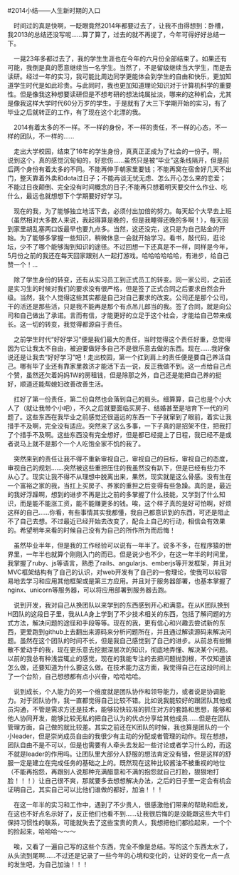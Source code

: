 #2014小结——人生新时期的入口


&emsp;时间过的真是快啊，一眨眼竟然2014年都要过去了，让我不由得想到：卧槽，我2013的总结还没写呢……算了算了，过去的就不再提了，今年可得好好总结一下。

&emsp;一晃23年多都过去了，我的学生生涯也在今年的六月份全部结束了。如果还有可能，我倒是真的愿意继续当一名学生。当然了，不是留级继续当大学生，而是去读研。经过一年的实习，我可能比周边同学更能体会到学生的自由和快乐，更加知道学生时代是如此珍贵。与此同时，我也更加知道理论知识对于计算机科学的重要性。但是像我这种想要读研但是不想考研的想法纯属扯淡，哪来的这种机会，尤其是像我这样大学时代60分万岁的学生。于是就有了大三下学期开始的实习，有了毕业之后就转正的工作，有了现在这个北漂的我。

&emsp;2014有着太多的不一样。不一样的身份，不一样的责任，不一样的心态，不一样的团队，不一样的……

&emsp;走出大学校园，结束了16年的学生身份，真真正正成为了社会的一份子。啊，说到这个，真的感觉沉甸甸的，好悲伤……虽然只是被“毕业”这条线隔开，但是前后两个身份有着太多的不同。不能再伸手朝家里要钱；不能再窝在宿舍好几天不出门，整天靠着外卖和dota过日子；不能再谈无忧无虑、怎么开心怎么来的恋爱；不能过日夜颠倒、完全没有时间概念的日子;不能再只想着明天要交什么作业、吃什么，最远也就想想下个学期要好好学习。

&emsp;现在的我，为了能够独立地活下去，必须付出加倍的努力。每天起个大早去上班（虽然相对大多数人来说，我起得算是晚的，但是我睡得还晚的多啊！），每天回到家里胡乱塞两口饭最早也要九点多。当然，这还没完，这只是为自己贴金的开始。为了能够多掌握一些知识，稍微休息一会就开始学习。看书，敲代码，逛论坛，少不了哪个能够淘到知识的途径。不过回想一下还真是不一样，同样是今年，5月份之前的我还在每天回家跟别人一起打游戏。哈哈哈哈哈哈，有进步，给自己赞一个！...

&emsp;除了学生身份的转变，还有从实习员工到正式员工的转变。同一家公司，之前还是实习生的时候对我们的要求没有很严格，但是签了正式合同之后要求自然会升级。当然，我个人觉得这些其实都是自己对自己要求的改变。公司还是那个公司，干的活还是那些活，只是我不能再是那个有点吊儿郎当的我。签了合同，就是向公司和自己做出了承诺。言而有信，才能更好的立足于这个社会，才能给自己带来成长。这一切的转变，我觉得都源自于责任。

&emsp;之前学生时代“好好学习”便是我们最大的责任，当时觉得这个责任好重，总觉得因为它让我太不自由，被迫要做好多自己不是很乐意去做的东西。现在......我好像说还是让我去“好好学习”吧！走出校园，第一个扛到肩上的责任便是要自己养活自己。哪有毕了业还有靠家里救济才能活下去一说，反正我做不到。这一点给自己点个赞，虽然还欠着妈妈1W的房租钱，但是除那之外，自己还是能把自己养的挺好，顺道还能帮媳妇改善改善生活。

&emsp;扛好了第一份责任，第二份自然也会落到自己的肩头。细算算，自己也是个小大人了（就让我带个小吧），不久之后就要面临买房子、结婚甚至是培育下一代的问题了。这些东西在我毕业之前感觉还很遥远的东西一下子就窜到了眼前，着实让我措手不及啊，完全没有适应。突然来了这么多事，一下子真的是招架不住，把我打了个措手不及啊。这些东西没有完全想好，但是都已经提上了日程，我已经不是或者说马上就不是那个一个人吃饱全家不饥的我了。

&emsp;突然来到的责任让我不得不重新审视自己，审视自己的目标，审视自己的态度，审视自己的规划.......突然被这些重担压住的我虽然没有趴下，但是已经有些力不从心了。现实让我不得不从理想中脱离出来，果然，现实就是这么骨感。没有生在一个富裕之家的我，当扛上买房子、养家的重担之后变得有些急躁。真的是，最近的我好浮躁啊，想到的进步不再是比之前的多掌握了什么技能，又学到了什么知识，而是能不能涨工资，能不能赚更多的钱。唉，这个样子真的是好可怕啊，好烦这样的自己......你看，有些事情其实我都懂，我自己都意识到的东西，可还是阻止不了自己去想。不过最近已经开始去改变了，配合上自己的行动，相信会有效果的。希望明年来看的时候自己没有为自己的所作所为而后悔！

&emsp;虽然毕业半年，但是我的工作经验可以说有一年半了。说多不多，在程序猿的世界里，一年半也就算个刚刚入门的而已。但是说少也不少，在这一年半的时间里，我掌握了ruby、js等语言，熟悉了rails、angularjs、emberjs等开发框架，并且对MVC框架结构有了自己的认识，对web开发有了自己的一套理论，使我可以较容易地去学习和应用其他框架或是第三方应用。并且对于服务器部署，也基本掌握了nginx、unicorn等服务器，可以将应用部署到服务器去跑。

&emsp;说到开发，我对自己从换团队以来学到的东西感到开心和满意。在从K团队换到H团队的这段日子里，我从LA身上学到了不少技术相关的东西，包括了解问题的方式方法，解决问题的途径和手段等等。现在的我，更有信心和兴趣去尝试新的东西，更爱跑到github上去翻出来源码来分析问题所在，并且通过解读源码来解决问题。虽然在这个团队的时间不长，但是我自己感觉到了自己的进步。从前总有些懒散不爱动手的我，现在更乐意去挖掘深层次的知识，彻底地弄懂、解决某个问题。以前的我总有种浅尝辄止的感觉，现在的我能专注的去把问题抛到根，不仅知道该怎么做，还要知道为什么要这么做。在技术能力这方面，我觉得自己在这段时间上了一个台阶，自己想想都有点小兴奋，哈哈哈哈。

&emsp;说到成长，个人能力的另一个维度就是团队协作和领导能力，或者说是协调能力。对于团队协作，我一直都觉得自己比较不错。比如说我能较好的跟团队其他成员沟通，不管是需求方还是技术，能够较快较准的抓住对方的套路和思想，能够和他人协同开发，能够比较无私的把自己认为的优点分享给其他成员......但是在团队管理方面，自己做的就比较差。其实之前还在K团队的时候，我也算是团队的一个小leader，但是崇尚成员自由的我很少有主动的分配或者管理的动作。现在想想，团队自由不是不可以，但是也需要有人牵头去发起一些讨论或者学习什么的，而这不就是leader的作用吗。让团队里大部分人舒服的想法肯定没有错，但是这样的舒服一定是建立在完成任务的基础之上的。既然现在这种比较酱油不被重视的地位（不能再抱怨，再跟别人说那种充满醋意和不满的抱怨就自己打脸，狠狠地打脸！！！）让自己很不爽，那就要多去想想解决办法，之后的日子里一定会有机会证明自己，其实自己可以比他们谁做的都好，加油！！！

&emsp;在这一年半的实习和工作中，遇到了不少贵人，很感激他们带来的帮助和启发，在这也不好点名示好了，反正他们也看不到......让我很后悔的是没能跟这些大牛们保持习惯性的联系，可能就失去了这些宝贵的贵人，我想把他们都捡起来，一个个的捡起来，哈哈哈～～～

&emsp;唉，又看了一遍自己写的这些个东西，完全不像是总结。写的这个东西太水了，从头流到尾啊......不过还是记录了一些今年的心境和变化的，让好的变化一点一点的发生吧，为自己加油！！！
